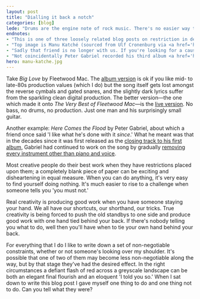 ```yaml
---
layout: post
title: "Dialling it back a notch"
categories: [blog]
lede: "Drums are the engine note of rock music. There's no easier way to accelerate the pace of a song than to build a crescendo of kick drum, floor tom and snare. But what happens if the drums are taken away? The answer is that the artist or band have to find a different way to put their foot down, and sometimes the result is a better song."
endnotes: 
- "This is one of three loosely related blog posts on restriction in design. This one is about taking things away; the second and third are about constraint and restraint."
- "Top image is Manu Katché (sourced from Ulf Cronenburg via <a href='http://commons.wikimedia.org/wiki/File:Manu_Katch%C3%A9_2010.jpg'>Wikimedia Commons</a>)"
- "Sadly that friend is no longer with us. If you're looking for a cause to support, you could do worse than <a href='http://www.mind.org.uk/'>Mind</a>."
- "Not coincidentally Peter Gabriel recorded his third album <a href='http://www.soundonsound.com/sos/oct12/articles/sounding-off-1012.htm'>entirely without cymbals</a>."
hero: manu-katche.jpg
---
```


Take *Big Love* by Fleetwood Mac. The [album version](http://rd.io/x/QX_ZvSJe37U/) is ok if you like mid- to late-80s production values (which I do) but the song itself gets lost amongst the reverse cymbals and gated snares, and the slightly dark lyrics suffer from the sparkling clean digital production. The better version&#8212;the one which made it onto *The Very Best of Fleetwood Mac*&#8212;is the [live version](http://rd.io/x/QX_ZvTdeys4B/). No bass, no drums, no production. Just one man and his surprisingly small guitar.

Another example: *Here Comes the Flood* by Peter Gabriel, about which a friend once said 'I like what he's done with it *since*.' What he meant was that in the decades since it was first released as the [closing track to his first album](http://rd.io/x/QX_ZvTeLowY/), Gabriel had continued to work on the song by gradually [removing every instrument other than piano and voice](http://youtu.be/Ww9JS8dJ9fY).

Most creative people do their best work when they have restrictions placed upon them; a completely blank piece of paper can be exciting and disheartening in equal measure. When you can do anything, it's very easy to find yourself doing nothing. It's much easier to rise to a challenge when someone tells you 'you must not.'

Real creativity is producing good work when you have someone staying your hand. We all have our shortcuts, our shorthand, our tricks. True creativity is being forced to push the old standbys to one side and produce good work with one hand tied behind your back. If there's nobody telling you what to do, well then you'll have when to tie your own hand behind your back.

For everything that I do I like to write down a set of non-negotiable constraints, whether or not someone's looking over my shoulder. It's possible that one of two of them may become less non-negotiable along the way, but by that stage they've had the desired effect. In the right circumstances a defiant flash of red across a greyscale landscape can be both an elegant final flourish and an eloquent 'I told you so.'
When I sat down to write this blog post I gave myself one thing to do and one thing not to do. Can you tell what they were?